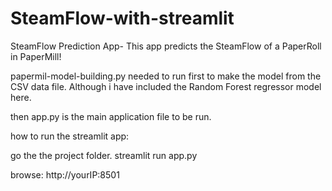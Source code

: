 # SteamFlow-with-streamlit
SteamFlow Prediction App- This app predicts the SteamFlow of a PaperRoll in PaperMill!

papermil-model-building.py needed to run first to make the model from the CSV data file.
Although i have included the Random Forest regressor model here. 

then app.py is the main application file to be run.

how to run the streamlit app:

go the the project folder.
streamlit run app.py

browse: http://yourIP:8501

